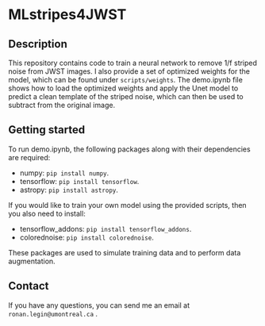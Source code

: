 # MLstripes4JWST

## Description

This repository contains code to train a neural network to remove 1/f striped noise from JWST images. I also provide a set of optimized weights for the model, which can be found under `scripts/weights`. The demo.ipynb file shows how to load the optimized weights and apply the Unet model to predict a clean template of the striped noise, which can then be used to subtract from the original image.


## Getting started

To run demo.ipynb, the following packages along with their dependencies are required:

- numpy: `pip install numpy`.
- tensorflow: `pip install tensorflow`.
- astropy: `pip install astropy`.

If you would like to train your own model using the provided scripts, then you also need to install:

- tensorflow_addons: `pip install tensorflow_addons`.
- colorednoise: `pip install colorednoise`.

These packages are used to simulate training data and to perform data augmentation.

## Contact

If you have any questions, you can send me an email at `ronan.legin@umontreal.ca` .
